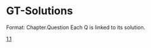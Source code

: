 # GT-Solutions

Format: Chapter.Question
Each Q is linked to its solution.

[1.1](https://github.com/shailbala/GT-Solutions/blob/main/01/1.1)
